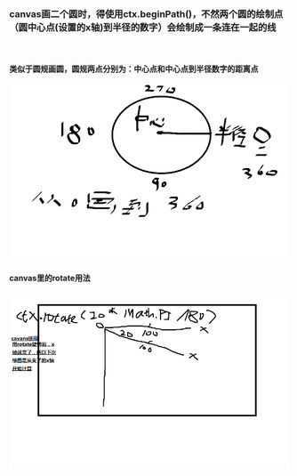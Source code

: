 <h3> canvas画二个圆时，得使用ctx.beginPath()，不然两个圆的绘制点（圆中心点(设置的x轴)到半径的数字）会绘制成一条连在一起的线 </h3>
<br/>
<h4>类似于圆规画圆，圆规两点分别为：中心点和中心点到半径数字的距离点</h4>
<img src="../1.png" />
<br/>
<h4>canvas里的rotate用法</h4>
<img src="../2.png" />
